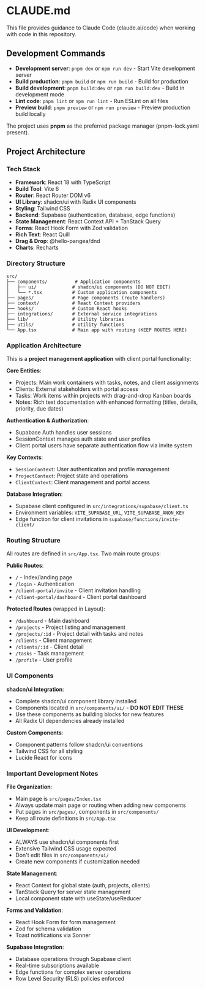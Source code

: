 # CLAUDE.md

This file provides guidance to Claude Code (claude.ai/code) when working with code in this repository.

## Development Commands

- **Development server**: `pnpm dev` or `npm run dev` - Start Vite development server
- **Build production**: `pnpm build` or `npm run build` - Build for production
- **Build development**: `pnpm build:dev` or `npm run build:dev` - Build in development mode
- **Lint code**: `pnpm lint` or `npm run lint` - Run ESLint on all files
- **Preview build**: `pnpm preview` or `npm run preview` - Preview production build locally

The project uses **pnpm** as the preferred package manager (pnpm-lock.yaml present).

## Project Architecture

### Tech Stack
- **Framework**: React 18 with TypeScript
- **Build Tool**: Vite 6
- **Router**: React Router DOM v6
- **UI Library**: shadcn/ui with Radix UI components
- **Styling**: Tailwind CSS
- **Backend**: Supabase (authentication, database, edge functions)
- **State Management**: React Context API + TanStack Query
- **Forms**: React Hook Form with Zod validation
- **Rich Text**: React Quill
- **Drag & Drop**: @hello-pangea/dnd
- **Charts**: Recharts

### Directory Structure
```
src/
├── components/          # Application components
│   ├── ui/             # shadcn/ui components (DO NOT EDIT)
│   └── *.tsx           # Custom application components
├── pages/              # Page components (route handlers)
├── context/            # React Context providers
├── hooks/              # Custom React hooks
├── integrations/       # External service integrations
├── lib/                # Utility libraries
├── utils/              # Utility functions
└── App.tsx             # Main app with routing (KEEP ROUTES HERE)
```

### Application Architecture

This is a **project management application** with client portal functionality:

**Core Entities**:
- Projects: Main work containers with tasks, notes, and client assignments
- Clients: External stakeholders with portal access
- Tasks: Work items within projects with drag-and-drop Kanban boards
- Notes: Rich text documentation with enhanced formatting (titles, details, priority, due dates)

**Authentication & Authorization**:
- Supabase Auth handles user sessions
- SessionContext manages auth state and user profiles
- Client portal users have separate authentication flow via invite system

**Key Contexts**:
- `SessionContext`: User authentication and profile management
- `ProjectContext`: Project state and operations
- `ClientContext`: Client management and portal access

**Database Integration**:
- Supabase client configured in `src/integrations/supabase/client.ts`
- Environment variables: `VITE_SUPABASE_URL`, `VITE_SUPABASE_ANON_KEY`
- Edge function for client invitations in `supabase/functions/invite-client/`

### Routing Structure
All routes are defined in `src/App.tsx`. Two main route groups:

**Public Routes**:
- `/` - Index/landing page
- `/login` - Authentication
- `/client-portal/invite` - Client invitation handling
- `/client-portal/dashboard` - Client portal dashboard

**Protected Routes** (wrapped in Layout):
- `/dashboard` - Main dashboard
- `/projects` - Project listing and management
- `/projects/:id` - Project detail with tasks and notes
- `/clients` - Client management
- `/clients/:id` - Client detail
- `/tasks` - Task management
- `/profile` - User profile

### UI Components

**shadcn/ui Integration**:
- Complete shadcn/ui component library installed
- Components located in `src/components/ui/` - **DO NOT EDIT THESE**
- Use these components as building blocks for new features
- All Radix UI dependencies already installed

**Custom Components**:
- Component patterns follow shadcn/ui conventions
- Tailwind CSS for all styling
- Lucide React for icons

### Important Development Notes

**File Organization**:
- Main page is `src/pages/Index.tsx`
- Always update main page or routing when adding new components
- Put pages in `src/pages/`, components in `src/components/`
- Keep all route definitions in `src/App.tsx`

**UI Development**:
- ALWAYS use shadcn/ui components first
- Extensive Tailwind CSS usage expected
- Don't edit files in `src/components/ui/`
- Create new components if customization needed

**State Management**:
- React Context for global state (auth, projects, clients)
- TanStack Query for server state management
- Local component state with useState/useReducer

**Forms and Validation**:
- React Hook Form for form management
- Zod for schema validation
- Toast notifications via Sonner

**Supabase Integration**:
- Database operations through Supabase client
- Real-time subscriptions available
- Edge functions for complex server operations
- Row Level Security (RLS) policies enforced